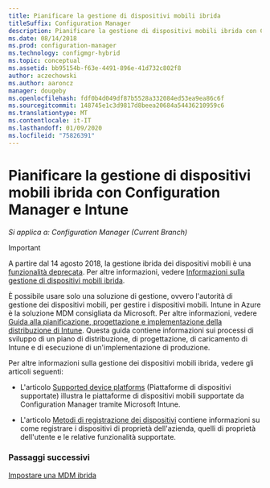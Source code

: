 ```yaml
---
title: Pianificare la gestione di dispositivi mobili ibrida
titleSuffix: Configuration Manager
description: Pianificare la gestione di dispositivi mobili ibrida con Configuration Manager e Microsoft Intune.
ms.date: 08/14/2018
ms.prod: configuration-manager
ms.technology: configmgr-hybrid
ms.topic: conceptual
ms.assetid: bb95154b-f63e-4491-896e-41d732c802f8
author: aczechowski
ms.author: aaroncz
manager: dougeby
ms.openlocfilehash: fdf0b4d049df87b5528a332084ed53ea9ea86c6f
ms.sourcegitcommit: 148745e1c3d9817d8beea20684a54436210959c6
ms.translationtype: MT
ms.contentlocale: it-IT
ms.lasthandoff: 01/09/2020
ms.locfileid: "75826391"
---
```

# <a name="plan-for-hybrid-mdm-with-configuration-manager-and-microsoft-intune"></a>Pianificare la gestione di dispositivi mobili ibrida con Configuration Manager e Intune

*Si applica a: Configuration Manager (Current Branch)*


> [!Important]  
> A partire dal 14 agosto 2018, la gestione ibrida dei dispositivi mobili è una [funzionalità deprecata](/sccm/core/plan-design/changes/deprecated/removed-and-deprecated-cmfeatures). Per altre informazioni, vedere [Informazioni sulla gestione di dispositivi mobili ibrida](/sccm/mdm/understand/hybrid-mobile-device-management).<!--Intune feature 2683117-->  


È possibile usare solo una soluzione di gestione, ovvero l'autorità di gestione dei dispositivi mobili, per gestire i dispositivi mobili. Intune in Azure è la soluzione MDM consigliata da Microsoft. Per altre informazioni, vedere [Guida alla pianificazione, progettazione e implementazione della distribuzione di Intune](https://docs.microsoft.com/intune/plan-design/introduction). Questa guida contiene informazioni sui processi di sviluppo di un piano di distribuzione, di progettazione, di caricamento di Intune e di esecuzione di un'implementazione di produzione.

Per altre informazioni sulla gestione dei dispositivi mobili ibrida, vedere gli articoli seguenti:
- L'articolo [Supported device platforms](supported-device-platforms-for-hybrid.md) (Piattaforme di dispositivi supportate) illustra le piattaforme di dispositivi mobili supportate da Configuration Manager tramite Microsoft Intune.

- L'articolo [Metodi di registrazione dei dispositivi](device-enrollment-methods.md) contiene informazioni su come registrare i dispositivi di proprietà dell'azienda, quelli di proprietà dell'utente e le relative funzionalità supportate.


### <a name="next-steps"></a>Passaggi successivi

 [Impostare una MDM ibrida](../deploy-use/setup-hybrid-mdm.md)
